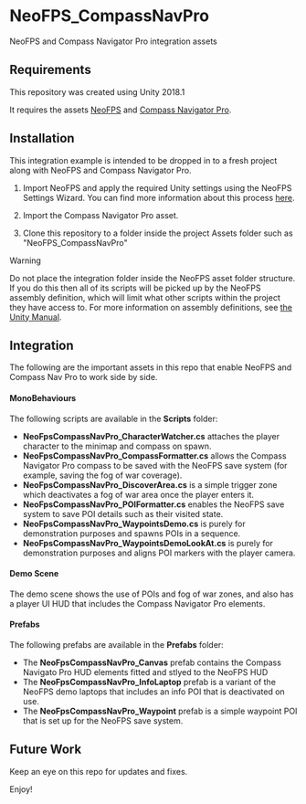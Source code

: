 # NeoFPS_CompassNavPro
NeoFPS and Compass Navigator Pro integration assets

## Requirements
This repository was created using Unity 2018.1

It requires the assets [NeoFPS](https://assetstore.unity.com/packages/templates/systems/neofps-150179?aid=1011l58Ft) and [Compass Navigator Pro](https://assetstore.unity.com/packages/tools/gui/compass-navigator-pro-59519?aid=1011l58Ft).

## Installation
This integration example is intended to be dropped in to a fresh project along with NeoFPS and Compass Navigator Pro.

1. Import NeoFPS and apply the required Unity settings using the NeoFPS Settings Wizard. You can find more information about this process [here](https://docs.neofps.com/manual/neofps-installation.html).

2. Import the Compass Navigator Pro asset.

3. Clone this repository to a folder inside the project Assets folder such as "NeoFPS_CompassNavPro"

> [!WARNING]
> Do not place the integration folder inside the NeoFPS asset folder structure. If you do this then all of its scripts will be picked up by the NeoFPS assembly definition, which will limit what other scripts within the project they have access to. For more information on assembly definitions, see [the Unity Manual](https://docs.unity3d.com/Manual/ScriptCompilationAssemblyDefinitionFiles.html).
	
## Integration
The following are the important assets in this repo that enable NeoFPS and Compass Nav Pro to work side by side.

#### MonoBehaviours
The following scripts are available in the **Scripts** folder:
- **NeoFpsCompassNavPro_CharacterWatcher.cs** attaches the player character to the minimap and compass on spawn.
- **NeoFpsCompassNavPro_CompassFormatter.cs** allows the Compass Navigator Pro compass to be saved with the NeoFPS save system (for example, saving the fog of war coverage).
- **NeoFpsCompassNavPro_DiscoverArea.cs** is a simple trigger zone which deactivates a fog of war area once the player enters it.
- **NeoFpsCompassNavPro_POIFormatter.cs** enables the NeoFPS save system to save POI details such as their visited state.
- **NeoFpsCompassNavPro_WaypointsDemo.cs** is purely for demonstration purposes and spawns POIs in a sequence.
- **NeoFpsCompassNavPro_WaypointsDemoLookAt.cs** is purely for demonstration purposes and aligns POI markers with the player camera.

#### Demo Scene
The demo scene shows the use of POIs and fog of war zones, and also has a player UI HUD that includes the Compass Navigator Pro elements.

#### Prefabs
The following prefabs are available in the **Prefabs** folder:
- The **NeoFpsCompassNavPro_Canvas** prefab contains the Compass Navigato Pro HUD elements fitted and stlyed to the NeoFPS HUD
- The **NeoFpsCompassNavPro_InfoLaptop** prefab is a variant of the NeoFPS demo laptops that includes an info POI that is deactivated on use.
- The **NeoFpsCompassNavPro_Waypoint** prefab is a simple waypoint POI that is set up for the NeoFPS save system.

## Future Work
Keep an eye on this repo for updates and fixes.

Enjoy!
